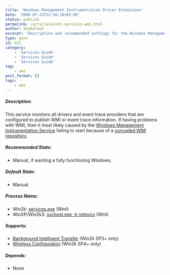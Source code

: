 ```yaml
---
title: 'Windows Management Instrumentation Driver Extensions'
date: '2000-07-23T22:36:10+02:00'
status: publish
permalink: /article/winnt-services-wmi.html
author: Snakefoot
excerpt: 'Description and recommended settings for the Windows Management Instrumentation Driver Extensions service.'
type: post
id: 621
category:
    - 'Services Guide'
    - 'Services Guide'
    - 'Services Guide'
tag:
    - wmi
post_format: []
tags:
    - wmi
---
```

##### Description:

 This service monitors all drivers and event trace providers that are configured to publish WMI or event trace information. If having problems with WMI, then it most likely caused by the [Windows Management Instrumentation Service](/article/winnt-services-winmgmt.html) failing to start because of a [corrupted WMI repository](/article/winnt-wmi-config.html).  
  
##### Recommended State:

- Manual, if wanting a fully functioning Windows.

##### Default State:

- Manual.

##### Process Name:

- Win2k: [services.exe](/article/winnt-services-wrapper.html) (Wmi)
- WinXP/Win2k3: [svchost.exe -k netsvcs](/article/winnt-services-wrapper.html) (Wmi)

##### Supports:

- [Background Intelligent Transfer](/article/winnt-services-bits.html) (Win2k SP3+ only)
- [Wireless Configuration](/article/winnt-services-wzcsvc.html) (Win2k SP4+ only)

##### Depends:

- None